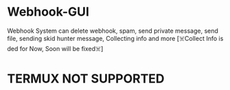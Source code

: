 # Webhook-GUI
Webhook System can delete webhook, spam, send private message, send file, sending skid hunter message, Collecting info and more [☠️Collect Info is ded for Now, Soon will be fixed☠️]
# TERMUX NOT SUPPORTED
